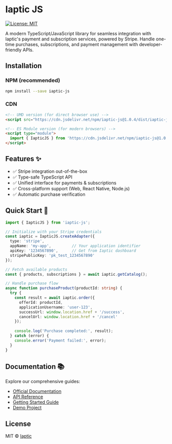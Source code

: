 # Iaptic JS

[![License: MIT](https://img.shields.io/badge/License-MIT-blue.svg)](https://opensource.org/licenses/MIT)

A modern TypeScript/JavaScript library for seamless integration with Iaptic's payment and subscription services, powered by Stripe. Handle one-time purchases, subscriptions, and payment management with developer-friendly APIs.

## Installation 

### NPM (recommended)
```bash
npm install --save iaptic-js
```

### CDN
```html
<!-- UMD version (for direct browser use) -->
<script src="https://cdn.jsdelivr.net/npm/iaptic-js@1.0.4/dist/iaptic-js.js"></script>

<!-- ES Module version (for modern browsers) -->
<script type="module">
  import { IapticJS } from 'https://cdn.jsdelivr.net/npm/iaptic-js@1.0.4/dist/iaptic-js.esm.js';
</script>
```

## Features ✨
- ✅ Stripe integration out-of-the-box
- ✅ Type-safe TypeScript API
- ✅ Unified interface for payments & subscriptions
- ✅ Cross-platform support (Web, React Native, Node.js)
- ✅ Automatic purchase verification

## Quick Start 🚀
```ts
import { IapticJS } from 'iaptic-js';

// Initialize with your Stripe credentials
const iaptic = IapticJS.createAdapter({
  type: 'stripe',
  appName: 'my-app',         // Your application identifier
  apiKey: '1234567890',      // Get from Iaptic dashboard
  stripePublicKey: 'pk_test_1234567890'
});

// Fetch available products
const { products, subscriptions } = await iaptic.getCatalog();

// Handle purchase flow
async function purchaseProduct(productId: string) {
  try {
    const result = await iaptic.order({
      offerId: productId,
      applicationUsername: 'user-123',
      successUrl: window.location.href + '/success',
      cancelUrl: window.location.href + '/cancel'
    });
    
    console.log('Purchase completed:', result);
  } catch (error) {
    console.error('Payment failed:', error);
  }
}
```

## Documentation 📚
Explore our comprehensive guides:
- [Official Documentation](https://iaptic.com/documentation/iaptic-js)
- [API Reference](https://www.iaptic.com/documentation/api/iaptic-js)
- [Getting Started Guide](https://www.iaptic.com/documentation/first-integration)
- [Demo Project](https://github.com/iaptic/iaptic-js-demo)

## License
MIT © [Iaptic](https://www.iaptic.com)
